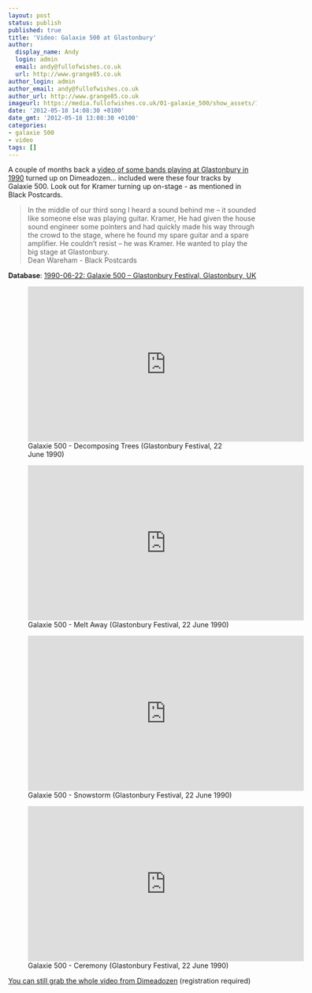 ```yaml
---
layout: post
status: publish
published: true
title: 'Video: Galaxie 500 at Glastonbury'
author:
  display_name: Andy
  login: admin
  email: andy@fullofwishes.co.uk
  url: http://www.grange85.co.uk
author_login: admin
author_email: andy@fullofwishes.co.uk
author_url: http://www.grange85.co.uk
imageurl: https://media.fullofwishes.co.uk/01-galaxie_500/show_assets/1990-06-22/1990-06-22-galaxie-500-glastonbury-robert-richard-flickr-cc.jpg
date: '2012-05-18 14:08:30 +0100'
date_gmt: '2012-05-18 13:08:30 +0100'
categories:
- galaxie 500
- video
tags: []
---
```

<p>A couple of months back a <a href="/2012/01/05/video-of-galaxie-500-at-glastonbury-in-1990/">video of some bands playing at Glastonbury in 1990</a> turned up on Dimeadozen... included were these four tracks by Galaxie 500. Look out for Kramer turning up on-stage - as mentioned in Black Postcards.</p>
<blockquote>In the middle of our third song I heard a sound behind me – it sounded like someone else was playing guitar. Kramer, He had given the house sound engineer some pointers and had quickly made his way through the crowd to the stage, where he found my spare guitar and a spare amplifier. He couldn’t resist – he was Kramer. He wanted to play the big stage at Glastonbury.
<footer>Dean Wareham - Black Postcards</footer></blockquote>
<p><strong>Database</strong>: <a href="https://www.fullofwishes.co.uk/database/galaxie-500/shows/1990/1990-06-22-galaxie-500-glastonbury-festival-glastonbury-uk/" title="1990-06-22: Galaxie 500 – Glastonbury Festival, Glastonbury, UK">1990-06-22: Galaxie 500 – Glastonbury Festival, Glastonbury, UK</a></p>

<figure class="caption aligncenter"><iframe width="560" height="315" src="https://www.youtube.com/embed/nLNCN0R_Tio" frameborder="0" allowfullscreen></iframe><figcaption class="caption-text">Galaxie 500 - Decomposing Trees (Glastonbury Festival, 22 June 1990)</figcaption></figure>
<figure class="caption aligncenter"><iframe width="560" height="315" src="https://www.youtube.com/embed/1gmedTdfUzI" frameborder="0" allowfullscreen></iframe><figcaption class="caption-text">Galaxie 500 - Melt Away (Glastonbury Festival, 22 June 1990)</figcaption></figure>
<figure class="caption aligncenter"><iframe width="560" height="315" src="https://www.youtube.com/embed/-VHKzbUgsIs" frameborder="0" allowfullscreen></iframe><figcaption class="caption-text">Galaxie 500 - Snowstorm (Glastonbury Festival, 22 June 1990)</figcaption></figure>
<figure class="caption aligncenter"><iframe width="560" height="315" src="https://www.youtube.com/embed/hJGyCUrm9g4" frameborder="0" allowfullscreen></iframe><figcaption class="caption-text">Galaxie 500 - Ceremony (Glastonbury Festival, 22 June 1990)</figcaption></figure>

<p><a href="http://www.dimeadozen.org/torrents-details.php?id=388377">You can still grab the whole video from Dimeadozen</a> (registration required)</p>
